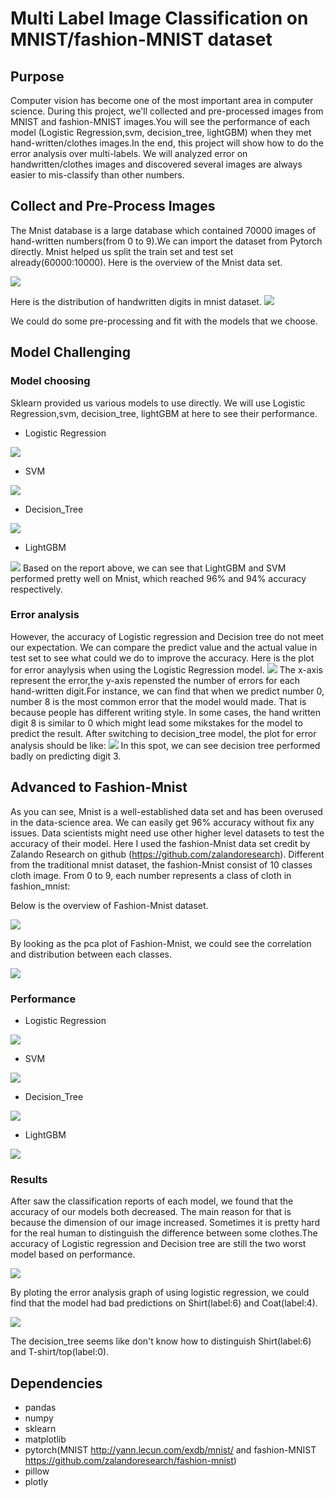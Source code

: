 # Multi Label Image Classification on MNIST/fashion-MNIST dataset
## Purpose
Computer vision has become one of the most important area in computer science. During this project, we'll collected and pre-processed images from MNIST and fashion-MNIST images.You will see the performance of each model (Logistic Regression,svm, decision_tree, lightGBM) when they met hand-written/clothes images.In the end, this project will show how to do the error analysis over multi-labels. We will analyzed error on handwritten/clothes images and discovered several images are always easier to mis-classify than other numbers.

## Collect and Pre-Process Images
The Mnist database is a large database which contained 70000 images of hand-written numbers(from 0 to 9).We can import the dataset from Pytorch directly. Mnist helped us split the train set and test set already(60000:10000). Here is the overview of the Mnist data set.

<img src= "image/mnist_sample.png">

Here is the distribution of handwritten digits in mnist dataset.
<img src= "image/pca_mnist.png">

We could do some pre-processing and fit with the models that we choose.

## Model Challenging
### Model choosing
Sklearn provided us various models to use directly. We will use Logistic Regression,svm, decision_tree, lightGBM at here to see their performance.
- Logistic Regression
<img src= "image/minst_log.png">

- SVM
<img src= "image/mnist_svm.png">

- Decision_Tree
<img src= "image/mnist_tree.png">

- LightGBM
<img src= "image/mnist-lgb.png">
Based on the report above, we can see that LightGBM and SVM performed pretty well on Mnist, which reached 96% and 94% accuracy respectively. 

### Error analysis 
However, the accuracy of Logistic regression and Decision tree do not meet our expectation. We can compare the predict value and the actual value in test set to see what could we do to improve the accuracy. Here is the plot for error anaylysis when using the Logistic Regression model.
<img src= "image/error-analysis.png">
The x-axis represent the error,the y-axis repensted the number of errors for each hand-written digit.For instance, we can find that when we predict number 0, number 8 is the most common error that the model would made. That is because people has different writing style. In some cases, the hand written digit 8 is similar to 0 which might lead some mikstakes for the model to predict the result.
After switching to decision_tree model, the plot for error analysis should be like:
<img src= "image/error-analysis-tree.png">
In this spot, we can see decision tree performed badly on predicting digit 3. 
## Advanced to Fashion-Mnist
As you can see, Mnist is a well-established data set and has been overused in the data-science area. We can easily get 96% accuracy without fix any issues. Data scientists might need use other higher level datasets to test the accuracy of their model. Here I used the fashion-Mnist data set credit by Zalando Research on github (https://github.com/zalandoresearch). Different from the traditional mnist dataset, the fashion-Mnist consist of 10 classes cloth image. 
From 0 to 9, each number represents a class of cloth in fashion_mnist:

Below is the overview of Fashion-Mnist dataset.

<img src= "image/fashion_minst_overview.png">

By looking as the pca plot of Fashion-Mnist, we could see the correlation and distribution between each classes.

<img src= "image/pca_fashion.png">

### Performance

- Logistic Regression
<img src= "image/fashion_log.png">

- SVM
<img src= "image/fashion_svm.png">

- Decision_Tree
<img src= "image/fashion_tree.png">

- LightGBM
<img src= "image/fashion_lgb.png">

### Results 
After saw the classification reports of each model, we found that the accuracy of our models both decreased. The main reason for that is because the dimension of our image increased. Sometimes it is pretty hard for the real human to distinguish the difference between some clothes.The accuracy of Logistic regression and Decision tree are still the two worst model based on performance.

<img src= "image/error_fashion_log.png">

By ploting the error analysis graph of using logistic regression, we could find that the model had bad predictions on Shirt(label:6) and Coat(label:4).

<img src= "image/error_fashion_tree.png">

The decision_tree seems like don't know how to distinguish Shirt(label:6) and T-shirt/top(label:0).

## Dependencies
- pandas
- numpy
- sklearn
- matplotlib
- pytorch(MNIST http://yann.lecun.com/exdb/mnist/ and fashion-MNIST https://github.com/zalandoresearch/fashion-mnist)
- pillow
- plotly
